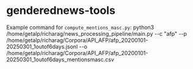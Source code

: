 # genderednews-tools
Example command for `compute_mentions_masc.py`:
python3 /home/getalp/richarag/news_processing_pipeline/main.py --c "afp" --p /home/getalp/richarag/Corpora/API_AFP/afp_20200101-20250301_1outof6days.jsonl --o /home/getalp/richarag/Corpora/API_AFP/afp_20200101-20250301_1outof6days_mentionsmasc.csv

